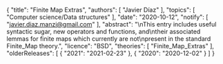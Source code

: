 {
    "title": "Finite Map Extras",
    "authors": [
        "Javier Díaz"
    ],
    "topics": [
        "Computer science/Data structures"
    ],
    "date": "2020-10-12",
    "notify": [
        "javier.diaz.manzi@gmail.com"
    ],
    "abstract": "\nThis entry includes useful syntactic sugar, new operators and functions, and\ntheir associated lemmas for finite maps which currently are not\npresent in the standard Finite_Map theory.",
    "licence": "BSD",
    "theories": [
        "Finite_Map_Extras"
    ],
    "olderReleases": [
        {
            "2021": "2021-02-23"
        },
        {
            "2020": "2020-12-02"
        }
    ]
}